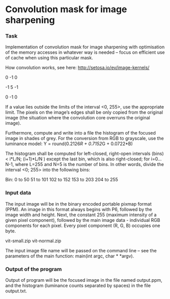 # Convolution mask for image sharpening

### Task

Implementation of convolution mask for image sharpening with optimisation of the memory accesses in whatever way is needed – focus on efficient use of cache when using this particular mask.

How convolution works, see here: http://setosa.io/ev/image-kernels/

 0	-1	 0
 
-1   5	-1

 0	-1	 0
 
If a value lies outside the limits of the interval <0, 255>, use the appropriate limit. The pixels on the image’s edges shall be only copied from the original image (the situation where the convolution core overruns the original image).

Furthermore, compute and write into a file the histogram of the focused image in shades of grey. For the conversion from RGB to grayscale, use the luminance model:
Y = round(0.2126*R + 0.7152*G + 0.0722*B)

The histogram shall be computed for left-closed, right-open intervals (bins) < i*L/N; (i+1)*L/N ) except the last bin, which is also right-closed; for i=0…​N-1, where L=255 and N=5 is the number of bins. In other words, divide the interval <0; 255> into the following bins:

Bin:	0 to 50	51 to 101	102 to 152	153 to 203	204 to 255
				
### Input data

The input image will be in the binary encoded portable pixmap format (PPM). An image in this format always begins with P6, followed by the image width and height. Next, the constant 255 (maximum intensity of a given pixel component), followed by the main image data - individual RGB components for each pixel. Every pixel component (R, G, B) occupies one byte.

vit-small.zip vit-normal.zip

The input image file name will be passed on the command line – see the parameters of the main function: main(int argc, char * *argv).

### Output of the program

Output of program will be the focused image in the file named output.ppm, and the histogram (luminance counts separated by spaces) in the file output.txt.

